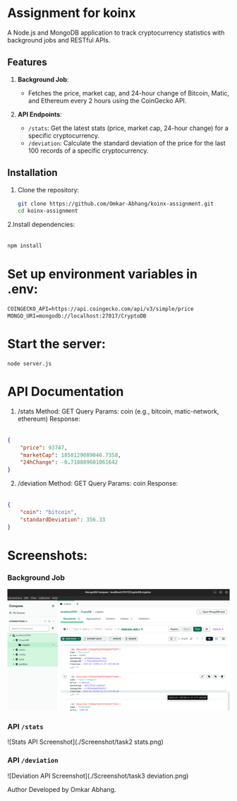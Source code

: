 # Assignment for koinx

A Node.js and MongoDB application to track cryptocurrency statistics with background jobs and RESTful APIs.

## Features

1. **Background Job**:
   - Fetches the price, market cap, and 24-hour change of Bitcoin, Matic, and Ethereum every 2 hours using the CoinGecko API.

2. **API Endpoints**:
   - `/stats`: Get the latest stats (price, market cap, 24-hour change) for a specific cryptocurrency.
   - `/deviation`: Calculate the standard deviation of the price for the last 100 records of a specific cryptocurrency.

## Installation

1. Clone the repository:
   ```bash
   git clone https://github.com/Omkar-Abhang/koinx-assignment.git
   cd koinx-assignment
   
2.Install dependencies:

```bash

npm install
```

# Set up environment variables in .env:

```
COINGECKO_API=https://api.coingecko.com/api/v3/simple/price
MONGO_URI=mongodb://localhost:27017/CryptoDB
```

# Start the server:
```
node server.js
```

# API Documentation

1. /stats
Method: GET
Query Params: coin (e.g., bitcoin, matic-network, ethereum)
Response:

```json

{
    "price": 93747,
    "marketCap": 1858129089046.7358,
    "24hChange": -0.710889601061642
}
```

2. /deviation
Method: GET
Query Params: coin
Response:

```json

{
    "coin": "bitcoin",
    "standardDeviation": 356.33
}
```

# Screenshots:

### Background Job
![Background Job Screenshot](./Screenshot/task1.png)

### API `/stats`
![Stats API Screenshot](./Screenshot/task2 stats.png)

### API `/deviation`
![Deviation API Screenshot](./Screenshot/task3 deviation.png)




Author
Developed by Omkar Abhang.
